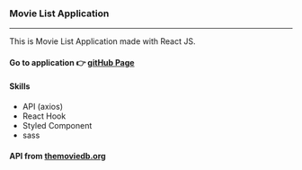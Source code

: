 ### Movie List Application 

---

This is Movie List Application made with React JS.
#### Go to application 👉 [gitHub Page](<https://yubinchung.github.io/movie-list/>)


#### Skills 

- API (axios)
- React Hook
- Styled Component
- sass

#### API from [themoviedb.org](<https://www.themoviedb.org/>)
